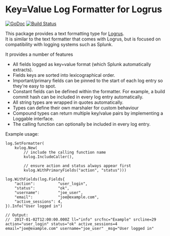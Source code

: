 # Key=Value Log Formatter for Logrus

[![GoDoc](https://godoc.org/github.com/gwatts/kvlog?status.svg)](https://godoc.org/github.com/gwatts/kvlog)
[![Build Status](https://travis-ci.org/gwatts/kvlog.svg?branch=master)](https://travis-ci.org/gwatts/kvlog)

This package provides a text formatting type for [Logrus](https://github.com/sirupsen/logrus).  
It is similar to the text formatter that comes with Logrus, but is focused
on compatibility with logging systems such as Splunk.

It provides a number of features

* All fields logged as key=value format (which Splunk automatically extracts).
* Fields keys are sorted into lexicographical order.
* Important/primary fields can be pinned to the start of each log entry
so they're easy to spot.
* Constant fields can be defined within the formatter.  For example, a build
commit hash can be included in every log entry automatically.
* All string types are wrapped in quotes automatically.
* Types can define their own marshaler for custom behaviour
* Compound types can return multiple key/value pairs by implementing a
Loggable interface.
* The calling function can optionally be included in every log entry.


Example usage:

```golang
log.SetFormatter(
    kvlog.New(
        // include the calling function name
        kvlog.IncludeCaller(), 

        // ensure action and status always appear first
        kvlog.WithPrimaryFields("action", "status")))

log.WithFields(log.Fields{
    "action":          "user_login",
    "status":          "ok",
    "username":        "joe_user",
    "email":           "joe@example.com",
    "active_sessions": 4,
}).Info("User logged in")

// Output:
//  2017-01-02T12:00:00.000Z ll="info" srcfnc="Example" srcline=29 action="user_login" status="ok" active_sessions=4 email="joe@example.com" username="joe_user" _msg="User logged in"
```
